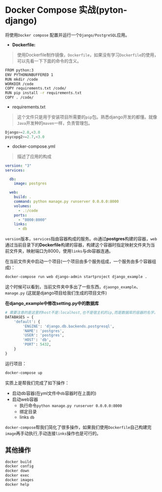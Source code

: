 # Docker Compose 实战(pyton-django)
将使用`Docker compose` 配置并运行一个`Django/PostgreSQL`应用。

- **Dockerfile:**
>使用Dockerfile制作镜像，`Dockerfile`，如果没有学习`Dockerfile`的使用，可以先看一下下面的命令的含义。

```sh
FROM python:3
ENV PYTHONUNBUFFERED 1
RUN mkdir /code
WORKDIR /code
COPY requirements.txt /code/
RUN pip install -r requirements.txt
COPY . /code/
```
- requirements.txt
> 这个文件只是用于安装项目所需要的`pip`包。熟悉django开发的都懂。就像`Java`开发种的`maven`一样，负责管理包。
```py
Django>=2.0,<3.0
psycopg2>=2.7,<3.0
```

- docker-compose.yml
> 描述了应用的构成

```yml
version: "3"
services:

  db:
    image: postgres

  web:
    build: .
    command: python manage.py runserver 0.0.0.0:8000
    volumes:
      - .:/code
    ports:
      - "8000:8000"
    links:
      - db
```
`version`版本，`services`指由容器构成的服务。`db`通过**postgres**构建的容器，`web`通过当前目录下的**Dockerfile**构建的容器，构建这个容器时指定映射文件夹为当前文件夹，映射端口为8000，使用`links`与db容器连通。

在当前文件夹中启动一个项目(一个项目由多个服务组成，一个服务由多个容器组成)：
```sh
docker-compose run web django-admin startproject django_example .
```

这个时候可以看到，当前文件夹中多出了一些东西，`djaongo_example`、`manage.py` (这就是django项目给我们生成的项目文件)

**在django_example中修改setting.py中的数据库**
```py
# 需要注意的是这里的host不是:localhost,也不是宿主机的ip,而是数据库的容器的名字。
DATABASES = {
    'default': {
        'ENGINE': 'django.db.backends.postgresql',
        'NAME': 'postgres',
        'USER': 'postgres',
        'HOST': 'db',
        'PORT': 5432,
    }
}
```
运行项目：
```sh
docker-compose up
```
实质上是帮我们完成了如下操作：
- 启动db容器(在yml文件中`db`容器时在上面的)
- 启动web容器
  - 执行命令`python manage.py runserver 0.0.0.0:8000`
  - 绑定目录
  - links `db`

`docker-compose`帮我们简化了很多操作，如果我们使用`Dockerfile`自己构建完`image`再手动执行,手动连接`links`操作也是可行的。

## 其他操作

```sh
docker build
docker config
docker down
docker exec
docker images
docker help
```